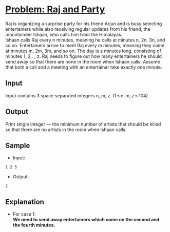 # [Problem: Raj and Party](https://my.newtonschool.co/playground/code/0vzuohqzxi2n)

Raj is organizing a surprise party for his friend Arjun and is busy selecting entertainers while also receiving regular updates from his friend, the mountaineer Ishaan, who calls him from the Himalayas. <br>
Ishaan calls Raj every n minutes, meaning he calls at minutes n, 2n, 3n, and so on. Entertainers arrive to meet Raj every m minutes, meaning they come at minutes m, 2m, 3m, and so on.
The day is z minutes long, consisting of minutes 1, 2,. , z. Raj needs to figure out how many entertainers he should send away so that there are none in the room when Ishaan calls. Assume that both a call and a meeting with an entertainer take exactly one minute.

## Input

Input contains 3 space separated integers n, m, z. (1 ≤ n, m, z ≤ 104)

## Output

Print single integer — the minimum number of artists that should be killed so that there are no artists in the room when Ishaan calls.

## Sample

- Input:
```
1 2 5
```

- Output:
```
2
```

## Explanation

- For case 1: <br> **We need to send away entertainers which come on the second and the fourth minutes.**
